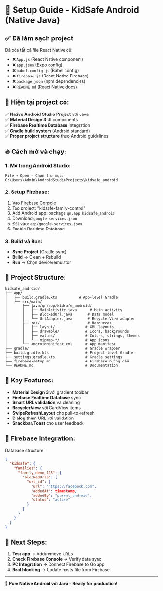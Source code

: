 # 🚀 Setup Guide - KidSafe Android (Native Java)

## ✅ **Đã làm sạch project**

Đã xóa tất cả file React Native cũ:
- ❌ `App.js` (React Native component)
- ❌ `app.json` (Expo config)
- ❌ `babel.config.js` (Babel config)
- ❌ `firebase.js` (React Native Firebase)
- ❌ `package.json` (npm dependencies)
- ❌ `README.md` (React Native docs)

## 📱 **Hiện tại project có:**

✅ **Native Android Studio Project** với Java  
✅ **Material Design 3** UI components  
✅ **Firebase Realtime Database** integration  
✅ **Gradle build system** (Android standard)  
✅ **Proper project structure** theo Android guidelines  

## 🔥 **Cách mở và chạy:**

### 1. Mở trong Android Studio:
```
File → Open → Chọn thư mục: 
C:\Users\Admin\AndroidStudioProjects\kidsafe_android
```

### 2. Setup Firebase:
1. Vào [Firebase Console](https://console.firebase.google.com/)
2. Tạo project: "kidsafe-family-control"  
3. Add Android app: package `qn.app.kidsafe_android`
4. Download `google-services.json`
5. Đặt vào: `app/google-services.json`
6. Enable Realtime Database

### 3. Build và Run:
- **Sync Project** (Gradle sync)
- **Build** → Clean + Rebuild
- **Run** → Chọn device/emulator

## 📁 **Project Structure:**

```
kidsafe_android/
├── app/
│   ├── build.gradle.kts          # App-level Gradle
│   └── src/main/
│       ├── java/qn/app/kidsafe_android/
│       │   ├── MainActivity.java      # Main activity
│       │   ├── BlockedUrl.java       # Data model
│       │   └── UrlAdapter.java       # RecyclerView adapter
│       ├── res/                      # Resources
│       │   ├── layout/              # XML layouts
│       │   ├── drawable/            # Icons, backgrounds
│       │   ├── values/              # Colors, strings, themes
│       │   └── mipmap-*/            # App icons
│       └── AndroidManifest.xml      # App manifest
├── gradle/                          # Gradle wrapper
├── build.gradle.kts                 # Project-level Gradle
├── settings.gradle.kts              # Gradle settings
├── firebase-setup.md                # Firebase hướng dẫn
└── README.md                        # Documentation
```

## 🎯 **Key Features:**

- **Material Design 3** với gradient toolbar
- **Firebase Realtime Database** sync
- **Smart URL validation** và cleaning
- **RecyclerView** với CardView items
- **SwipeRefreshLayout** cho pull-to-refresh
- **Dialog** thêm URL với validation
- **Snackbar/Toast** cho user feedback

## 🔗 **Firebase Integration:**

Database structure:
```json
{
  "kidsafe": {
    "families": {
      "family_demo_123": {
        "blockedUrls": {
          "url_id": {
            "url": "https://facebook.com",
            "addedAt": timestamp,
            "addedBy": "parent_android",
            "status": "active"
          }
        }
      }
    }
  }
}
```

## 🚀 **Next Steps:**

1. **Test app** → Add/remove URLs
2. **Check Firebase Console** → Verify data sync
3. **PC Integration** → Connect Firebase to Go app
4. **Real blocking** → Update hosts file from Firebase

---

**🎉 Pure Native Android với Java - Ready for production!**






















